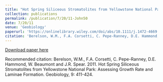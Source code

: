 ```yaml
---
title: "Hot Spring Siliceous Stromatolites from Yellowstone National Park: Assessing Growth Rate and Laminae Formation"
collection: publications
permalink: /publication/7/20/11-John50
date: 7/20/11
venue: 'Geobiology'
paperurl: 'https://onlinelibrary.wiley.com/doi/abs/10.1111/j.1472-4669.2011.00288.x'
citation: 'Berelson, W.M., F.A. Corsetti, C. Pepe-Ranney, D.E. Hammond, W. Beaumont and J.R. Spear.  2011.  Hot Spring Siliceous Stromatolites from Yellowstone National Park: Assessing Growth Rate and Laminae Formation.  Geobiology, 9: 411-424.'
---
```


<a href='https://onlinelibrary.wiley.com/doi/abs/10.1111/j.1472-4669.2011.00288.x'>Download paper here</a>

Recommended citation: Berelson, W.M., F.A. Corsetti, C. Pepe-Ranney, D.E. Hammond, W. Beaumont and J.R. Spear.  2011.  Hot Spring Siliceous Stromatolites from Yellowstone National Park: Assessing Growth Rate and Laminae Formation.  Geobiology, 9: 411-424.
